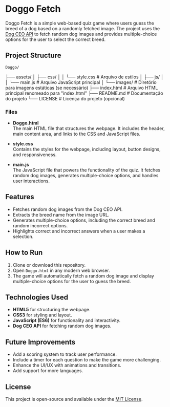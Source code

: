 # Doggo Fetch

Doggo Fetch is a simple web-based quiz game where users guess the breed of a dog based on a randomly fetched image. The project uses the [Dog CEO API](https://dog.ceo/dog-api/) to fetch random dog images and provides multiple-choice options for the user to select the correct breed.

## Project Structure

    Doggo/

├── assets/
│ ├── css/
│ │ └── style.css # Arquivo de estilos
│ ├── js/
│ │ └── main.js # Arquivo JavaScript principal
│ └── images/ # Diretório para imagens estáticas (se necessário)
├── index.html # Arquivo HTML principal renomeado para "index.html"
├── README.md # Documentação do projeto
└── LICENSE # Licença do projeto (opcional)

### Files

- **Doggo.html**  
  The main HTML file that structures the webpage. It includes the header, main content area, and links to the CSS and JavaScript files.

- **style.css**  
  Contains the styles for the webpage, including layout, button designs, and responsiveness.

- **main.js**  
  The JavaScript file that powers the functionality of the quiz. It fetches random dog images, generates multiple-choice options, and handles user interactions.

## Features

- Fetches random dog images from the Dog CEO API.
- Extracts the breed name from the image URL.
- Generates multiple-choice options, including the correct breed and random incorrect options.
- Highlights correct and incorrect answers when a user makes a selection.

## How to Run

1. Clone or download this repository.
2. Open `Doggo.html` in any modern web browser.
3. The game will automatically fetch a random dog image and display multiple-choice options for the user to guess the breed.

## Technologies Used

- **HTML5** for structuring the webpage.
- **CSS3** for styling and layout.
- **JavaScript (ES6)** for functionality and interactivity.
- **Dog CEO API** for fetching random dog images.

## Future Improvements

- Add a scoring system to track user performance.
- Include a timer for each question to make the game more challenging.
- Enhance the UI/UX with animations and transitions.
- Add support for more languages.

## License

This project is open-source and available under the [MIT License](LICENSE).
